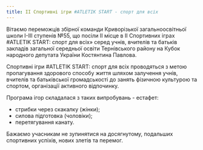 ```yaml
---
title: ІІ Спортивні ігри #ATLETIK START - спорт для всіх
---
```


Вітаємо переможців збірної команди Криворізької загальноосвітньої школи І-ІІІ ступенів №55, що посіли ІІ місце в ІІ Спортивних іграх #ATLETIK START: спорт для всіх» серед учнів, вчителів та батьків закладів загальної середньої освіти Тернівського району на Кубок народного депутата України Костянтина Павлова.

Спортивні ігри #ATLETIK START: спорт для всіх проводяться з метою пропагування здорового способу життя шляхом залучення учнів, вчителів та батьківської громадськості до занять фізичною культурою та спортом, організації активного відпочинку.

Програма ігор складалася з таких випробувань - естафет:

- стрибки через скакалку (жінки);
- силова підготовка (чоловіки);
- перетягування канату.

Бажаємо учасникам не зупинятися на досягнутому, подальших спортивних успіхів, нових злетів та перемог.

<slideshow />
